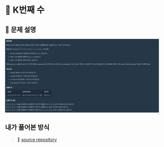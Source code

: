 # :loudspeaker: K번째 수

## :pushpin: 문제 설명
![01.png](../../descriptionImages/lv1/test02/01.PNG)        

## 내가 풀어본 방식
> :rocket: [source repository](/src/test/java/cus/study/algorithm/lv1/Test02.java)

